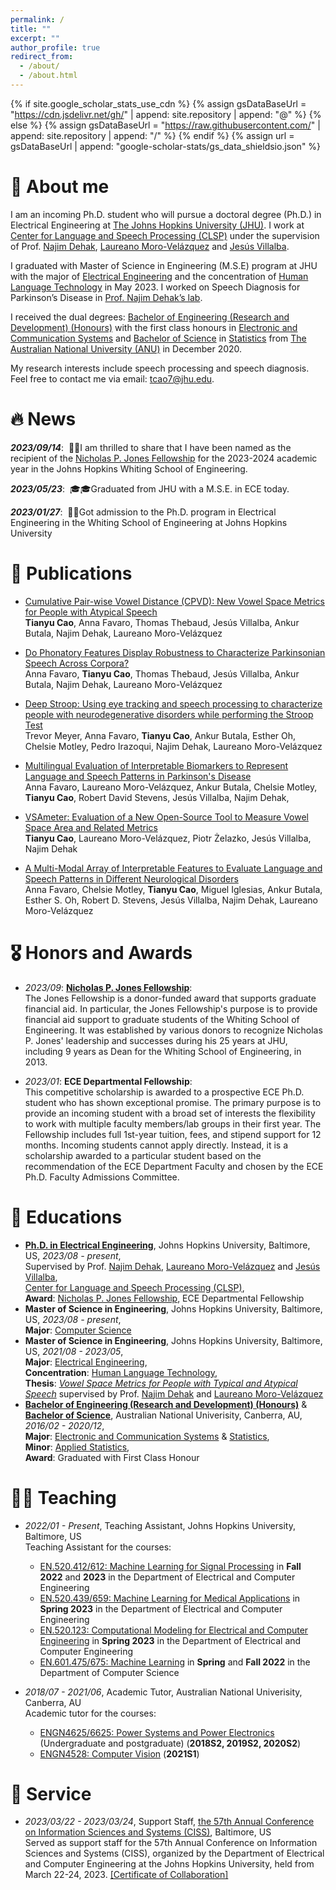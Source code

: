 ```yaml
---
permalink: /
title: ""
excerpt: ""
author_profile: true
redirect_from: 
  - /about/
  - /about.html
---
```


{% if site.google_scholar_stats_use_cdn %}
{% assign gsDataBaseUrl = "https://cdn.jsdelivr.net/gh/" | append: site.repository | append: "@" %}
{% else %}
{% assign gsDataBaseUrl = "https://raw.githubusercontent.com/" | append: site.repository | append: "/" %}
{% endif %}
{% assign url = gsDataBaseUrl | append: "google-scholar-stats/gs_data_shieldsio.json" %}

<span class='anchor' id='about-me'></span>

# 🙋 About me

I am an incoming Ph.D. student who will pursue a doctoral degree (Ph.D.) in Electrical Engineering at [The Johns Hopkins University (JHU)](https://www.jhu.edu/). I work at [Center for Language and Speech Processing (CLSP)](https://www.clsp.jhu.edu/) under the supervision of Prof. [Najim Dehak](https://engineering.jhu.edu/faculty/najim-dehak/), [Laureano Moro-Velázquez](https://www.clsp.jhu.edu/faculty/laureano-moro-velazquez/) and [Jesús Villalba](https://www.clsp.jhu.edu/faculty/jesus-villalba/).        

I graduated with Master of Science in Engineering (M.S.E) program at JHU with the major of [Electrical Engineering](https://engineering.jhu.edu/ece/academics/masters-program/) and the concentration of [Human Language Technology](https://www.clsp.jhu.edu/human-language-technology-masters/) in May 2023. I worked on Speech Diagnosis for Parkinson’s Disease in [Prof. Najim Dehak’s lab](https://engineering.jhu.edu/najim/). 

I received the dual degrees: [Bachelor of Engineering (Research and Development) (Honours)](https://programsandcourses.anu.edu.au/2016/program/aenrd) with the first class honours in [Electronic and Communication Systems](https://programsandcourses.anu.edu.au/2016/major/ELCO-MAJ) and [Bachelor of Science](https://programsandcourses.anu.edu.au/2016/program/bsc) in [Statistics](https://programsandcourses.anu.edu.au/2016/major/STAT-MAJ) from [The Australian National University (ANU)](https://www.anu.edu.au/) in December 2020.             

My research interests include speech processing and speech diagnosis. Feel free to contact me via email: <a href="mailto:tcao7@jhu.edu">tcao7@jhu.edu</a>.


# 🔥 News

***2023/09/14***: &nbsp;🎉🎉I am thrilled to share that I have been named as the recipient of the [Nicholas P. Jones Fellowship](https://engineering.jhu.edu/education/graduate-studies/full-time-graduate-fellowships-grants/) for the 2023-2024 academic year in the Johns Hopkins Whiting School of Engineering.

***2023/05/23***: &nbsp;🎓🎓Graduated from JHU with a M.S.E. in ECE today.

***2023/01/27***: &nbsp;🎉🎉Got admission to the Ph.D. program in Electrical Engineering in the Whiting School of Engineering at Johns Hopkins University

 
 
# 📝 Publications 
- [Cumulative Pair-wise Vowel Distance (CPVD): New Vowel Space Metrics for People with Atypical Speech](https://www.researchgate.net/publication/374840975_Cumulative_Pair-wise_Vowel_Distance_CPVD_New_Vowel_Space_Metrics_for_People_with_Atypical_Speech#fullTextFileContent)                           
**Tianyu Cao**, Anna Favaro, Thomas Thebaud, Jesús Villalba, Ankur Butala, Najim Dehak, Laureano Moro-Velázquez

- [Do Phonatory Features Display Robustness to Characterize Parkinsonian Speech Across Corpora?](https://www.isca-speech.org/archive/interspeech_2023/favaro23_interspeech.html)                 
Anna Favaro, **Tianyu Cao**, Thomas Thebaud, Jesús Villalba, Ankur Butala, Najim Dehak, Laureano Moro-Velázquez

- [Deep Stroop: Using eye tracking and speech processing to characterize people with neurodegenerative disorders while performing the Stroop Test](https://www.medrxiv.org/content/medrxiv/early/2023/06/01/2023.05.30.23290742.full.pdf)             
Trevor Meyer, Anna Favaro, **Tianyu Cao**, Ankur Butala, Esther Oh, Chelsie Motley, Pedro Irazoqui, Najim Dehak, Laureano Moro-Velázquez

- [Multilingual Evaluation of Interpretable Biomarkers to Represent Language and Speech Patterns in Parkinson's Disease](https://www.frontiersin.org/articles/10.3389/fneur.2023.1142642/full)             
Anna Favaro, Laureano Moro-Velázquez, Ankur Butala, Chelsie Motley, **Tianyu Cao**, Robert David Stevens, Jesús Villalba, Najim Dehak, 

- [VSAmeter: Evaluation of a New Open-Source Tool to Measure Vowel Space Area and Related Metrics](https://www.researchgate.net/profile/Tianyu-Cao-9/publication/367482413_VSAmeter_Evaluation_of_a_New_Open-Source_Tool_to_Measure_Vowel_Space_Area_and_Related_Metrics/links/63e52a1cc002331f7266dcf9/VSAmeter-Evaluation-of-a-New-Open-Source-Tool-to-Measure-Vowel-Space-Area-and-Related-Metrics.pdf)             
**Tianyu Cao**, Laureano Moro-Velázquez, Piotr Żelazko, Jesús Villalba, Najim Dehak

- [A Multi-Modal Array of Interpretable Features to Evaluate Language and Speech Patterns in Different Neurological Disorders](https://ieeexplore.ieee.org/abstract/document/10022435)             
Anna Favaro, Chelsie Motley, **Tianyu Cao**, Miguel Iglesias, Ankur Butala, Esther S. Oh, Robert D. Stevens, Jesús Villalba, Najim Dehak, Laureano Moro-Velázquez


<!-- <div class='paper-box'><div class='paper-box-image'><div><div class="badge">CVPR 2016</div><img src='images/500x300.png' alt="sym" width="100%"></div></div>
<div class='paper-box-text' markdown="1">

[Deep Residual Learning for Image Recognition](https://openaccess.thecvf.com/content_cvpr_2016/papers/He_Deep_Residual_Learning_CVPR_2016_paper.pdf)

**Kaiming He**, Xiangyu Zhang, Shaoqing Ren, Jian Sun

[**Project**](https://scholar.google.com/citations?view_op=view_citation&hl=zh-CN&user=DhtAFkwAAAAJ&citation_for_view=DhtAFkwAAAAJ:ALROH1vI_8AC) <strong><span class='show_paper_citations' data='DhtAFkwAAAAJ:ALROH1vI_8AC'></span></strong>
- Lorem ipsum dolor sit amet, consectetur adipiscing elit. Vivamus ornare aliquet ipsum, ac tempus justo dapibus sit amet. 
</div>
</div>

- [Lorem ipsum dolor sit amet, consectetur adipiscing elit. Vivamus ornare aliquet ipsum, ac tempus justo dapibus sit amet](https://github.com), A, B, C, **CVPR 2020** -->

# 🎖 Honors and Awards
- *2023/09*: **[Nicholas P. Jones Fellowship](https://engineering.jhu.edu/education/graduate-studies/full-time-graduate-fellowships-grants/)**:                  
  The Jones Fellowship is a donor-funded award that supports graduate financial aid. In particular, the Jones Fellowship's purpose is to provide financial aid support to graduate students of the Whiting School of Engineering. It was established by various donors to recognize Nicholas P. Jones' leadership and successes during his 25 years at JHU, including 9 years as Dean for the Whiting School of Engineering, in 2013.                     
  
- *2023/01*: **ECE Departmental Fellowship**:                  
  This competitive scholarship is awarded to a prospective ECE Ph.D. student who has shown exceptional promise. The primary purpose is to provide an incoming student with a broad set of interests the flexibility to work with multiple faculty members/lab groups in their first year. The Fellowship includes full 1st-year tuition, fees, and stipend support for 12 months. Incoming students cannot apply directly. Instead, it is a scholarship awarded to a particular student based on the recommendation of the ECE Department Faculty and chosen by the ECE Ph.D. Faculty Admissions Committee. 


# 📖 Educations
- [**Ph.D. in Electrical Engineering**](https://engineering.jhu.edu/ece/academics/phd-program/), Johns Hopkins University, Baltimore, US, *2023/08 - present*,                      
  Supervised by Prof. [Najim Dehak](https://engineering.jhu.edu/faculty/najim-dehak/), [Laureano Moro-Velázquez](https://www.clsp.jhu.edu/faculty/laureano-moro-velazquez/) and [Jesús Villalba](https://www.clsp.jhu.edu/faculty/jesus-villalba/),                  
  [Center for Language and Speech Processing (CLSP)](https://www.clsp.jhu.edu/),                 
  **Award**: [Nicholas P. Jones Fellowship](https://engineering.jhu.edu/education/graduate-studies/full-time-graduate-fellowships-grants/), ECE Departmental Fellowship 
- **Master of Science in Engineering**, Johns Hopkins University, Baltimore, US, *2023/08 - present*,                              
  **Major**: [Computer Science](https://www.cs.jhu.edu/academic-programs/graduate-studies/mse-programs/)                                                   
- **Master of Science in Engineering**, Johns Hopkins University, Baltimore, US, *2021/08 - 2023/05*,                                     
  **Major**: [Electrical Engineering](https://engineering.jhu.edu/ece/academics/masters-program/),                       
  **Concentration**: [Human Language Technology](https://www.clsp.jhu.edu/human-language-technology-masters/),          
  **Thesis**: [ _Vowel Space Metrics for People with Typical and Atypical Speech_](https://jscholarship.library.jhu.edu/handle/1774.2/68569) supervised by Prof. [Najim Dehak](https://engineering.jhu.edu/faculty/najim-dehak/) and [Laureano Moro-Velázquez](https://www.clsp.jhu.edu/faculty/laureano-moro-velazquez/)                      
- [**Bachelor of Engineering (Research and Development) (Honours)**](https://programsandcourses.anu.edu.au/2016/program/aenrd) &               
  [**Bachelor of Science**](https://programsandcourses.anu.edu.au/2016/program/bsc), Australian National Univerisity, Canberra, AU, *2016/02 - 2020/12*,                
  **Major**: [Electronic and Communication Systems](https://programsandcourses.anu.edu.au/2016/major/ELCO-MAJ) & [Statistics](https://programsandcourses.anu.edu.au/2016/major/STAT-MAJ),        
  **Minor**: [Applied Statistics](https://programsandcourses.anu.edu.au/2016/minor/APST-MIN),      
  **Award**: Graduated with First Class Honour
  
# 🧑‍🏫 Teaching
- *2022/01 - Present*, Teaching Assistant, Johns Hopkins University, Baltimore, US                     
Teaching Assistant for the courses:               
  * [EN.520.412/612: Machine Learning for Signal Processing](https://e-catalogue.jhu.edu/engineering/full-time-residential-programs/degree-programs/electrical-computer-engineering/#coursestext) in **Fall 2022** and **2023** in the Department of Electrical and Computer Engineering                       
  * [EN.520.439/659: Machine Learning for Medical Applications](https://e-catalogue.jhu.edu/engineering/full-time-residential-programs/degree-programs/electrical-computer-engineering/#coursestext) in **Spring 2023** in the Department of Electrical and Computer Engineering                                 
  * [EN.520.123: Computational Modeling for Electrical and Computer Engineering](https://e-catalogue.jhu.edu/engineering/full-time-residential-programs/degree-programs/electrical-computer-engineering/#coursestext) in **Spring 2023** in the Department of Electrical and Computer Engineering                               
  * [EN.601.475/675: Machine Learning](https://e-catalogue.jhu.edu/engineering/full-time-residential-programs/degree-programs/computer-science/#coursestext) in **Spring** and **Fall 2022** in the Department of Computer Science                                      

- *2018/07 - 2021/06*, Academic Tutor, Australian National Univerisity, Canberra, AU    
Academic tutor for the courses:                                   
  * [ENGN4625/6625: Power Systems and Power Electronics](https://programsandcourses.anu.edu.au/2020/course/engn4625) (Undergraduate and postgraduate) (**2018S2, 2019S2, 2020S2**)    
  * [ENGN4528: Computer Vision](https://programsandcourses.anu.edu.au/2021/course/engn4528) (**2021S1**)                             
       
# 💁 Service
- *2023/03/22 - 2023/03/24*, Support Staff, [the 57th Annual Conference on Information Sciences and Systems (CISS)](https://ciss.jhu.edu/), Baltimore, US        
Served as support staff for the 57th Annual Conference on Information Sciences and Systems (CISS), organized by the Department of Electrical and Computer Engineering at the Johns Hopkins University, held from March 22-24, 2023. [[Certificate of Collaboration]](https://www.dropbox.com/s/qcfnx457rrtb6ki/Certificate%20of%20Collaboration_CISS.pdf?dl=0)




<!-- # 💬 Invited Talks
- *2021.06*, Lorem ipsum dolor sit amet, consectetur adipiscing elit. Vivamus ornare aliquet ipsum, ac tempus justo dapibus sit amet. 
- *2021.03*, Lorem ipsum dolor sit amet, consectetur adipiscing elit. Vivamus ornare aliquet ipsum, ac tempus justo dapibus sit amet.  \| [\[video\]](https://github.com/) -->

<!-- # 💻 Internships
- *2019.05 - 2020.02*, [Lorem](https://github.com/), China. -->

